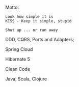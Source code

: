 Motto: 
```
Look how simple it is
KISS - Keep it simple, stupid

Shut up ... or run away
```



DDD, CQRS, Ports and Adapters;

 Spring Cloud 
 
 Hibernate 5
 
Clean Code

Java, Scala, Clojure


